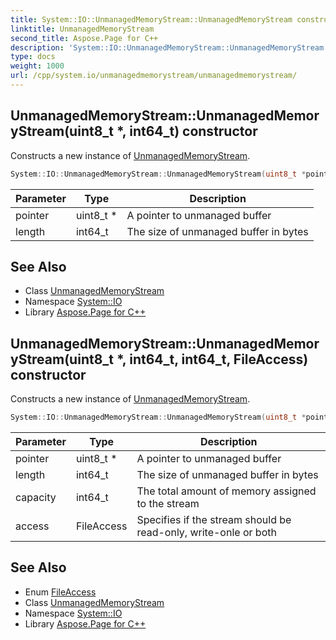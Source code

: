 ```yaml
---
title: System::IO::UnmanagedMemoryStream::UnmanagedMemoryStream constructor
linktitle: UnmanagedMemoryStream
second_title: Aspose.Page for C++
description: 'System::IO::UnmanagedMemoryStream::UnmanagedMemoryStream constructor. Constructs a new instance of UnmanagedMemoryStream in C++.'
type: docs
weight: 1000
url: /cpp/system.io/unmanagedmemorystream/unmanagedmemorystream/
---
```

## UnmanagedMemoryStream::UnmanagedMemoryStream(uint8_t *, int64_t) constructor


Constructs a new instance of [UnmanagedMemoryStream](../).

```cpp
System::IO::UnmanagedMemoryStream::UnmanagedMemoryStream(uint8_t *pointer, int64_t length)
```


| Parameter | Type | Description |
| --- | --- | --- |
| pointer | uint8_t * | A pointer to unmanaged buffer |
| length | int64_t | The size of unmanaged buffer in bytes |

## See Also

* Class [UnmanagedMemoryStream](../)
* Namespace [System::IO](../../)
* Library [Aspose.Page for C++](../../../)
## UnmanagedMemoryStream::UnmanagedMemoryStream(uint8_t *, int64_t, int64_t, FileAccess) constructor


Constructs a new instance of [UnmanagedMemoryStream](../).

```cpp
System::IO::UnmanagedMemoryStream::UnmanagedMemoryStream(uint8_t *pointer, int64_t length, int64_t capacity, FileAccess access)
```


| Parameter | Type | Description |
| --- | --- | --- |
| pointer | uint8_t * | A pointer to unmanaged buffer |
| length | int64_t | The size of unmanaged buffer in bytes |
| capacity | int64_t | The total amount of memory assigned to the stream |
| access | FileAccess | Specifies if the stream should be read-only, write-onle or both |

## See Also

* Enum [FileAccess](../../fileaccess/)
* Class [UnmanagedMemoryStream](../)
* Namespace [System::IO](../../)
* Library [Aspose.Page for C++](../../../)
